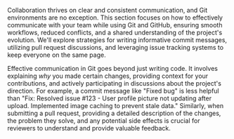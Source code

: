 Collaboration thrives on clear and consistent communication, and Git environments are no exception. This section focuses on how to effectively communicate with your team while using Git and GitHub, ensuring smooth workflows, reduced conflicts, and a shared understanding of the project's evolution. We'll explore strategies for writing informative commit messages, utilizing pull request discussions, and leveraging issue tracking systems to keep everyone on the same page.

Effective communication in Git goes beyond just writing code. It involves explaining _why_ you made certain changes, providing context for your contributions, and actively participating in discussions about the project's direction. For example, a commit message like "Fixed bug" is less helpful than "Fix: Resolved issue #123 - User profile picture not updating after upload. Implemented image caching to prevent stale data." Similarly, when submitting a pull request, providing a detailed description of the changes, the problem they solve, and any potential side effects is crucial for reviewers to understand and provide valuable feedback.